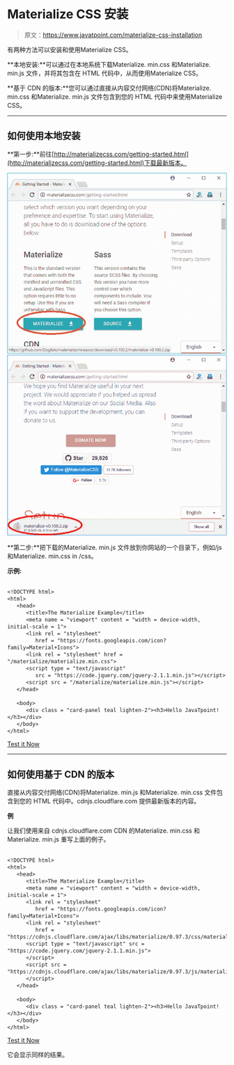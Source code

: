 # Materialize CSS 安装

> 原文：<https://www.javatpoint.com/materialize-css-installation>

有两种方法可以安装和使用Materialize CSS。

**本地安装:**可以通过在本地系统下载Materialize. min.css 和Materialize. min.js 文件，并将其包含在 HTML 代码中，从而使用Materialize CSS。

**基于 CDN 的版本:**您可以通过直接从内容交付网络(CDN)将Materialize. min.css 和Materialize. min.js 文件包含到您的 HTML 代码中来使用Materialize CSS。

* * *

## 如何使用本地安装

**第一步:**前往[http://materializecss.com/getting-started.html](http://materializecss.com/getting-started.html)下载最新版本。

![Materialize CSS Installation 1](img/3040c6633559fd97a4a995aa8018f9e4.png)
![Materialize CSS Installation 2](img/ef3297f3d65b520f07b6db18363ddfc9.png)

**第二步:**把下载的Materialize. min.js 文件放到你网站的一个目录下，例如/js 和Materialize. min.css in /css。

**示例:**

```

<!DOCTYPE html>
<html>
   <head>
      <title>The Materialize Example</title>
      <meta name = "viewport" content = "width = device-width, initial-scale = 1">      
      <link rel = "stylesheet"
         href = "https://fonts.googleapis.com/icon?family=Material+Icons">
      <link rel = "stylesheet" href = "/materialize/materialize.min.css">
      <script type = "text/javascript"
         src = "https://code.jquery.com/jquery-2.1.1.min.js"></script>           
      <script src = "/materialize/materialize.min.js"></script>             
   </head>

   <body>
      <div class = "card-panel teal lighten-2"><h3>Hello JavaTpoint!</h3></div>
   </body>
</html>

```

[Test it Now](https://www.javatpoint.com/oprweb/test.jsp?filename=materializecssinstallation1)

* * *

## 如何使用基于 CDN 的版本

直接从内容交付网络(CDN)将Materialize. min.js 和Materialize. min.css 文件包含到您的 HTML 代码中。cdnjs.cloudflare.com 提供最新版本的内容。

**例**

让我们使用来自 cdnjs.cloudflare.com CDN 的Materialize. min.css 和Materialize. min.js 重写上面的例子。

```

<!DOCTYPE html>
<html>
   <head>
      <title>The Materialize Example</title>
      <meta name = "viewport" content = "width = device-width, initial-scale = 1">      
      <link rel = "stylesheet"
         href = "https://fonts.googleapis.com/icon?family=Material+Icons">
      <link rel = "stylesheet"
         href = "https://cdnjs.cloudflare.com/ajax/libs/materialize/0.97.3/css/materialize.min.css">
      <script type = "text/javascript" src = "https://code.jquery.com/jquery-2.1.1.min.js">
      </script>           
      <script src = "https://cdnjs.cloudflare.com/ajax/libs/materialize/0.97.3/js/materialize.min.js">
      </script>             
   </head>

   <body>
      <div class = "card-panel teal lighten-2"><h3>Hello JavaTpoint!</h3></div>
   </body>
</html>

```

[Test it Now](https://www.javatpoint.com/oprweb/test.jsp?filename=materializecssinstallation2)

它会显示同样的结果。